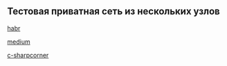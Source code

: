 ## Тестовая приватная сеть из нескольких узлов

[habr](https://habr.com/ru/post/481052/)

[medium](https://medium.com/coinmonks/private-ethereum-by-example-b77063bb634f)

[c-sharpcorner](https://www.c-sharpcorner.com/article/setup-your-private-ethereum-network-with-geth2/)